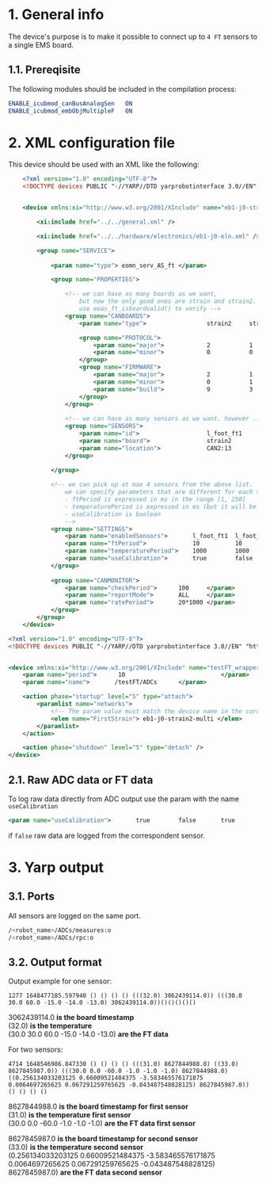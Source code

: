 # 1. General info
The device's purpose is to make it possible to connect up to `4 FT` sensors to a single EMS board.

## 1.1. Prereqisite
The following modules should be included in the compilation process:

```cmake
ENABLE_icubmod_canBusAnalogSen   ON
ENABLE_icubmod_embObjMultipleF   ON
```

# 2. XML configuration file

This device should be used with an XML like the following:

```xml
    <?xml version="1.0" encoding="UTF-8"?>
    <!DOCTYPE devices PUBLIC "-//YARP//DTD yarprobotinterface 3.0//EN" "http://www.yarp.it/DTD/yarprobotinterfaceV3.0.dtd">


    <device xmlns:xi="http://www.w3.org/2001/XInclude" name="eb1-j0-strain2-multi" type="embObjMultipleFTsensors">

        <xi:include href="../../general.xml" />

        <xi:include href="../../hardware/electronics/eb1-j0-eln.xml" />

        <group name="SERVICE">
            
            <param name="type"> eomn_serv_AS_ft </param>

            <group name="PROPERTIES">

                <!-- we can have as many boards as we want, 
                    but now the only good ones are strain and strain2. 
                    use eoas_ft_isboardvalid() to verify -->
                <group name="CANBOARDS">
                    <param name="type">                 strain2     strain      </param>

                    <group name="PROTOCOL">
                        <param name="major">            2           1           </param>    
                        <param name="minor">            0           0           </param>     
                    </group>                    
                    <group name="FIRMWARE">
                        <param name="major">            2           1           </param>    
                        <param name="minor">            0           1           </param> 
                        <param name="build">            9           3           </param>
                    </group>
                </group>
                
                <!-- we can have as many sensors as we want. however ... -->
                <group name="SENSORS">
                    <param name="id">                   l_foot_ft1      l_foot_ft2      l_foot_ft3  </param>
                    <param name="board">                strain2         strain2         strain      </param>
                    <param name="location">             CAN2:13         CAN1:12         CAN2:11     </param>
                </group>                
            
            </group>

            <!-- we can pick up at max 4 sensors from the above list. 
                we can specify parameters that are different for each sensor 
                - ftPeriod is expressed in ms in the range [1, 250]
                - temperaturePeriod is expressed in ms (but it will be used in seconds).
                - useCalibration is boolean
                -->
            <group name="SETTINGS">        
                <param name="enabledSensors">       l_foot_ft1  l_foot_ft2  l_foot_ft3      </param>
                <param name="ftPeriod">             10          10          10              </param>
                <param name="temperaturePeriod">    1000        1000        0               </param>
                <param name="useCalibration">       true        false       true            </param>           
            </group>       
        
            <group name="CANMONITOR">        
                <param name="checkPeriod">      100     </param>
                <param name="reportMode">       ALL     </param>
                <param name="ratePeriod">       20*1000 </param>
            </group>    
        </group>
    </device>
```

```xml
<?xml version="1.0" encoding="UTF-8"?>
<!DOCTYPE devices PUBLIC "-//YARP//DTD yarprobotinterface 3.0//EN" "http://www.yarp.it/DTD/yarprobotinterfaceV3.0.dtd">


<device xmlns:xi="http://www.w3.org/2001/XInclude" name="testFT_wrapper" type="multipleanalogsensorsserver">
    <param name="period">      10                           </param>
    <param name="name">       /testFT/ADCs      </param>

    <action phase="startup" level="5" type="attach">
        <paramlist name="networks">
            <!-- The param value must match the device name in the corresponding body_part-ebX-jA_B-strain.xml file -->
            <elem name="FirstStrain"> eb1-j0-strain2-multi </elem>
        </paramlist>
    </action>

    <action phase="shutdown" level="5" type="detach" />
</device>
```

## 2.1. Raw ADC data or FT data
To log raw data directly from ADC output use the param with the name `useCalibration`

```xml
<param name="useCalibration">       true        false       true            </param>           
```

if `false` raw data are logged from the correspondent sensor.


# 3. Yarp output

## 3.1. Ports

All sensors are logged on the same port.  

```bash
/<robot_name>/ADCs/measures:o 
/<robot_name>/ADCs/rpc:o

```

## 3.2. Output format

Output example for one sensor:  
```
1277 1648477185.597940 () () () () (((32.0) 3062439114.0)) (((30.0 30.0 60.0 -15.0 -14.0 -13.0) 3062439114.0))()()()()()  
```

3062439114.0 **is the board timestamp**  
(32.0) **is the temperature**    
(30.0 30.0 60.0 -15.0 -14.0 -13.0) **are the FT data**  

For two sensors:
```
4714 1648546986.847330 () () () () (((31.0) 8627844988.0) ((33.0) 8627845987.0)) (((30.0 0.0 -60.0 -1.0 -1.0 -1.0) 8627844988.0) ((0.256134033203125 0.66009521484375 -3.583465576171875 0.0064697265625 0.067291259765625 -0.043487548828125) 8627845987.0)) () () () ()
```
8627844988.0 **is the board timestamp for first sensor**  
(31.0) **is the temperature first sensor**    
(30.0 0.0 -60.0 -1.0 -1.0 -1.0) **are the FT data first sensor**  

8627845987.0 **is the board timestamp for second sensor**  
(33.0) **is the temperature second sensor**    
(0.256134033203125 0.66009521484375 -3.583465576171875 0.0064697265625 0.067291259765625 -0.043487548828125) 8627845987.0) **are the FT data second sensor**  